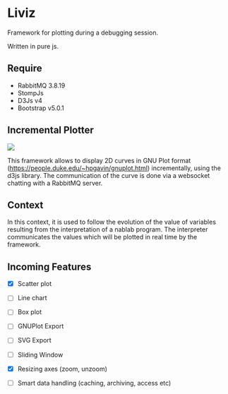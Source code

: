 # Liviz

Framework for plotting during a debugging session.

Written in pure js.

## Require

* RabbitMQ 3.8.19
* StompJs
* D3Js v4
* Bootstrap v5.0.1


## Incremental Plotter

![](https://i.ibb.co/G2pbQbV/index.png)

This framework allows to display 2D curves in GNU Plot format (https://people.duke.edu/~hpgavin/gnuplot.html) incrementally, using the d3js library. The communication of the curve is done via a websocket chatting with a RabbitMQ server. 


## Context

 In this context, it is used to follow the evolution of the value of variables resulting from the interpretation of a nablab program. The interpreter communicates the values which will be plotted in real time by the framework. 

 ## Incoming Features

- [x] Scatter plot
- [ ] Line chart
- [ ] Box plot
- [ ] GNUPlot Export
- [ ] SVG Export
- [ ] Sliding Window
- [x] Resizing axes (zoom, unzoom)
- [ ] Smart data handling (caching, archiving, access etc)

